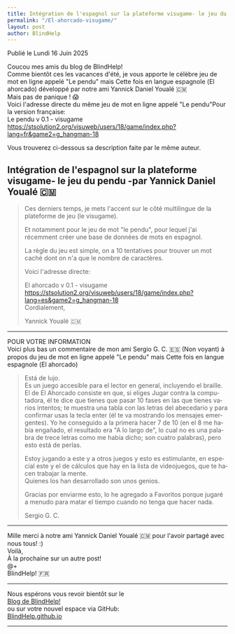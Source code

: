 ```yaml
---
title: Intégration de l'espagnol sur la plateforme visugame- le jeu du pendu -par Yannick Daniel Youalé 🇨🇲
permalink: "/El-ahorcado-visugame/"
layout: post
author: BlindHelp
---
```


<footer>Publié le Lundi 16 Juin 2025</footer>


Coucou mes amis du blog de BlindHelp!    
Comme bientôt ces les vacances d'été, je vous apporte le célèbre jeu de mot  en ligne appelé "Le pendu" mais Cette fois en langue espagnole (<span lang="es">El ahorcado</span>) développé par notre ami Yannick Daniel Youalé 🇨🇲    
Mais pas de panique ! 😱    
Voici l'adresse directe du même jeu de mot en ligne appelé "Le pendu"Pour la version française:     
Le pendu v 0.1 - visugame    
<https://stsolution2.org/visuweb/users/18/game/index.php?lang=fr&game2=g_hangman-18>    

Vous trouverez ci-dessous sa description faite par le même auteur.    

## Intégration de l'espagnol sur la plateforme visugame- le jeu du pendu -par Yannick Daniel Youalé 🇨🇲

> Ces derniers temps, je mets l'accent sur le côté multilingue de la plateforme de jeu (le visugame).    
>    
> Et notamment pour le jeu de mot "le pendu", pour lequel j'ai récemment créer une base de données de mots en espagnol.    
>    
> La règle du jeu est simple, on a 10 tentatives pour trouver un mot caché dont on n'a que le nombre de caractères.    
>    
> Voici l'adresse directe:    
>    
> <span lang="es">El ahorcado v 0.1 - visugame</span>    
> <https://stsolution2.org/visuweb/users/18/game/index.php?lang=es&game2=g_hangman-18>    
> Cordialement,    
>    
> Yannick Youalé 🇨🇲    

---

POUR VOTRE INFORMATION    
Voici plus bas un commentaire de mon ami <span lang="es">Sergio G. C.</span> 🇪🇸 (Non voyant) à propos du jeu de mot  en ligne appelé "Le pendu" mais Cette fois en langue espagnole (<span lang="es">El ahorcado</span>)      

> <span lang="es">Está de lujo.</span>    
> <span lang="es">Es un juego accesible para el lector en general, incluyendo el braille.</span>    
> <span lang="es">El de El Ahorcado consiste en que, si eliges Jugar contra la computadora, él te dice que tienes que pasar 10 fases en las que tienes varios intentos; te muestra una tabla con las letras del abecedario y para confirmar usas la tecla enter (él te va mostrando los mensajes emergentes). Yo he conseguido a la primera hacer 7 de 10 (en el 8 me había engañado, el resultado era "A lo largo de", lo cual no es una palabra de trece letras como me había dicho; son cuatro palabras), pero esto está de perlas.</span>    
>    
> <span lang="es">Estoy jugando a este y a otros juegos y esto es estimulante, en especial este y el de cálculos que hay en la lista de videojuegos, que te hacen trabajar la mente.</span>     
> <span lang="es">Quienes los han desarrollado son unos genios.</span>     
>    
> <span lang="es">Gracias por enviarme esto, lo he agregado a Favoritos porque jugaré a menudo para matar el tiempo cuando no tenga que hacer nada.</span>     
>    
> <span lang="es">Sergio G. C.</span>     

---

Mille merci à notre ami Yannick Daniel Youalé 🇨🇲 pour l'avoir partagé avec nous tous! :)    
Voilà,    
À la prochaine sur un autre post!    
@+    
BlindHelp!  🇫🇷    

---

Nous espérons vous revoir bientôt sur le      
[Blog de BlindHelp!](http://blindhelp.blogspot.fr/)                    
ou sur  votre nouvel espace via GitHub:                     
[BlindHelp.github.io](https://blindhelp.github.io)                    

---